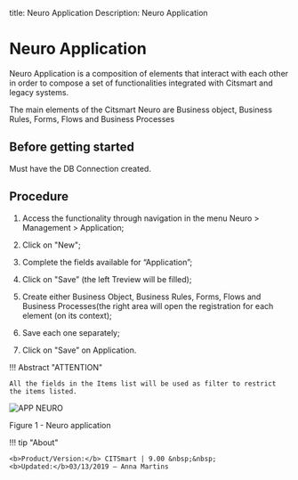 title: Neuro Application
Description: Neuro Application
# Neuro Application

Neuro Application is a composition of elements that interact with each other in order to compose a set of functionalities integrated with Citsmart and legacy systems. 

The main elements of the Citsmart Neuro are Business object, Business Rules, Forms, Flows and Business Processes

Before getting started
----------------------

Must have the DB Connection created.

Procedure
--------

1.	Access the functionality through navigation in the menu Neuro > Management > Application;

2.	Click on "New";

3.	Complete the fields available for “Application”; 

4.	Click on "Save” (the left Treview will be filled);

5.	Create either Business Object, Business Rules, Forms, Flows and Business Processes(the right area will open the registration for each element (on its context);

6.	Save each one separately;

7.	Click on "Save” on Application.


!!! Abstract "ATTENTION"

    All the fields in the Items list will be used as filter to restrict the items listed.


![APP NEURO](images/neuro-4.png)

Figure 1 - Neuro application


!!! tip "About"

    <b>Product/Version:</b> CITSmart | 9.00 &nbsp;&nbsp;
    <b>Updated:</b>03/13/2019 – Anna Martins
